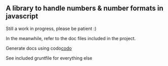 A library to handle numbers & number formats in javascript
---
Still a work in progress, please be patient :)

In the meanwhile, refer to the doc files included in the project.

Generate docs using codo[codo](https://github.com/coffeedoc/codo)

See included gruntfile for everything else